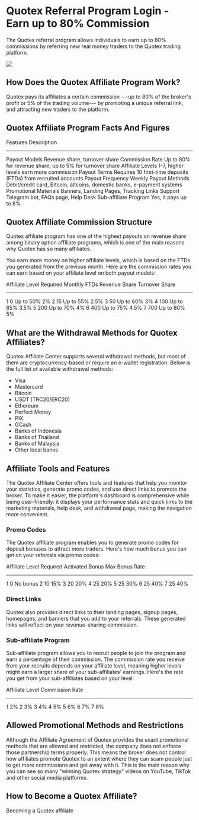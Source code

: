 # Quotex Referral Program Login - Earn up to 80% Commission

The Quotex referral program allows individuals to earn up to 80%
commissions by referring new real money traders to the Quotex trading
platform.

[![](https://static.quotex.io/files/3_en/300_250.jpg)](https://traff.sbs/brokerqxlid)

## How Does the Quotex Affiliate Program Work?

Quotex pays its affiliates a certain commission ---up to 80% of the
broker\'s profit or 5% of the trading volume--- by promoting a unique
referral link, and attracting new traders to the platform.

## Quotex Affiliate Program Facts And Figures

  Features                Description
  ----------------------- -------------------------------------------------------------------------
  Payout Models           Revenue share, turnover share
  Commission Rate         Up to 80% for revenue share, up to 5% for turnover share
  Affiliate Levels        1-7, higher levels earn more commission
  Payout Terms            Requires 10 first-time deposits (FTDs) from recruited accounts
  Payout Frequency        Weekly
  Payout Methods          Debit/credit card, Bitcoin, altcoins, domestic banks, e-payment systems
  Promotional Materials   Banners, Landing Pages, Tracking Links
  Support                 Telegram bot, FAQs page, Help Desk
  Sub-affiliate Program   Yes, it pays up to 8%

## Quotex Affiliate Commission Structure

Quotex affiliate program has one of the highest payouts on revenue share
among binary option affiliate programs, which is one of the main reasons
why Quotex has so many affiliates.

You earn more money on higher affiliate levels, which is based on the
FTDs you generated from the previous month. Here are the commission
rates you can earn based on your affiliate level on both payout models:

  Affiliate Level   Required Monthly FTDs   Revenue Share   Turnover Share
  ----------------- ----------------------- --------------- ----------------
  1                 0                       Up to 50%       2%
  2                 15                      Up to 55%       2.5%
  3                 50                      Up to 60%       3%
  4                 100                     Up to 65%       3.5%
  5                 200                     Up to 70%       4%
  6                 400                     Up to 75%       4.5%
  7                 700                     Up to 80%       5%

## What are the Withdrawal Methods for Quotex Affiliates?

Quotex Affiliate Center supports several withdrawal methods, but most of
them are cryptocurrency-based or require an e-wallet registration. Below
is the full list of available withdrawal methods:

-   Visa
-   Mastercard
-   Bitcoin
-   USDT (TRC20/ERC20)
-   Ethereum
-   Perfect Money
-   PIX
-   GCash
-   Banks of Indonesia
-   Banks of Thailand
-   Banks of Malaysia
-   Other local banks

## Affiliate Tools and Features

The Quotex Affiliate Center offers tools and features that help you
monitor your statistics, generate promo codes, and use direct links to
promote the broker. To make it easier, the platform's dashboard is
comprehensive while being user-friendly: it displays your performance
stats and quick links to the marketing materials, help desk, and
withdrawal page, making the navigation more convenient.

### Promo Codes

The Quotex affiliate program enables you to generate promo codes for
deposit bonuses to attract more traders. Here's how much bonus you can
get on your referrals via promo codes:

  Affiliate Level   Required Activated Bonus   Max Bonus Rate
  ----------------- -------------------------- ----------------
  1                 0                          No bonus
  2                 10                         15%
  3                 20                         20%
  4                 25                         20%
  5                 25                         30%
  6                 25                         40%
  7                 25                         40%

### Direct Links

Quotex also provides direct links to their landing pages, signup pages,
homepages, and banners that you add to your referrals. These generated
links will reflect on your revenue-sharing commission.

### Sub-affiliate Program

Sub-affiliate program allows you to recruit people to join the program
and earn a percentage of their commission. The commission rate you
receive from your recruits depends on your affiliate level, meaning
higher levels might earn a larger share of your sub-affiliates'
earnings. Here's the rate you get from your sub-affiliates based on your
level:

  Affiliate Level   Commission Rate
  ----------------- -----------------
  1                 2%
  2                 3%
  3                 4%
  4                 5%
  5                 6%
  6                 7%
  7                 8%

## Allowed Promotional Methods and Restrictions

Although the Affiliate Agreement of Quotex provides the exact
promotional methods that are allowed and restricted, the company does
not enforce those partnership terms properly. This means the broker does
not control how affiliates promote Quotex to an extent where they can
scam people just to get more commissions and get away with it. This is
the main reason why you can see so many "winning Quotex strategy" videos
on YouTube, TikTok and other social media platforms.

## How to Become a Quotex Affiliate?

Becoming a Quotex affiliate

